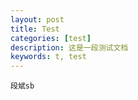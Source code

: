 ```yaml
---
layout: post
title: Test
categories: [test]
description: 这是一段测试文档
keywords: t, test
---
```


`段斌sb`

